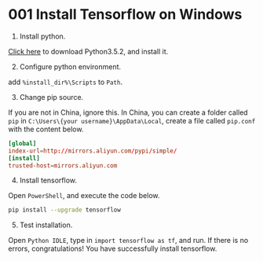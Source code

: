 # 001 Install Tensorflow on Windows

1. Install python.

[Click here](https://www.python.org/downloads/release/python-352/) to download Python3.5.2, and install it.

2. Configure python environment.

add `%install_dir%\Scripts` to `Path`.

3. Change pip source.

If you are not in China, ignore this. In China, you can create a folder called `pip` in `C:\Users\{your username}\AppData\Local`, create a file called `pip.conf` with the content below.

```conf
[global]
index-url=http://mirrors.aliyun.com/pypi/simple/
[install] 
trusted-host=mirrors.aliyun.com  
```

4. Install tensorflow.

Open `PowerShell`, and execute the code below.

```bash
pip install --upgrade tensorflow
```

5. Test installation.

Open `Python IDLE`, type in `import tensorflow as tf`, and run. If there is no errors, congratulations! You have successfully install tensorflow.
